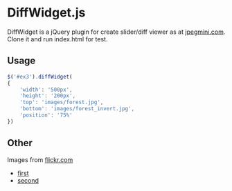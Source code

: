 DiffWidget.js
=============

DiffWidget is a jQuery plugin for create slider/diff viewer as at [jpegmini.com][1]. Clone it and run index.html for test.

Usage
--------------

```javascript
$('#ex3').diffWidget(
{
    'width': '500px',
    'height': '200px',
    'top': 'images/forest.jpg',
    'bottom': 'images/forest_invert.jpg',
    'position': '75%'
})
```

Other
------
Images from [flickr.com][2]
* [first][3]
* [second][4]


[1]:http://www.jpegmini.com/
[2]:http://flickr.com
[3]:https://www.flickr.com/photos/wags1966/13955099971/in/explore-2014-04-21/
[4]:https://www.flickr.com/photos/enniovanzan/13959787784/in/explore-2014-04-21/
